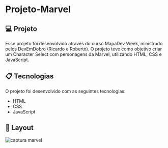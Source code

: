 # Projeto-Marvel

## 💻 Projeto

Esse projeto foi desenvolvido através do curso MapaDev Week, ministrado pelos DevEmDobro (Ricardo e Roberto). O projeto teve como objetivo criar um Character Select com personagens da Marvel, utilizando HTML, CSS e JavaScript.

## 📋 Tecnologias 

O projeto foi desenvolvido com as seguintes tecnologias:

- HTML
- CSS
- JavaScript

## 🎨 Layout
![captura marvel](https://user-images.githubusercontent.com/93690908/169342116-4ea0e4ea-6826-4dd6-99b5-20a8481a8ff9.JPG)
